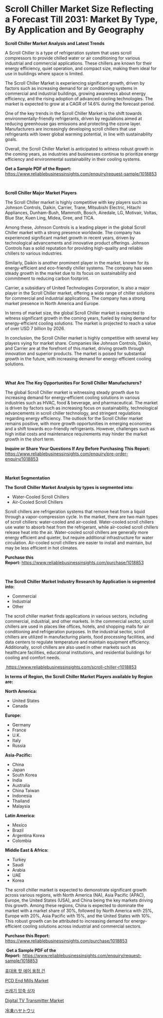 <p><h1>Scroll Chiller Market Size Reflecting a Forecast Till 2031: Market By Type, By Application and By Geography</h1></p><p><strong>Scroll Chiller Market Analysis and Latest Trends</strong></p>
<p><p>A Scroll Chiller is a type of refrigeration system that uses scroll compressors to provide chilled water or air conditioning for various industrial and commercial applications. These chillers are known for their energy efficiency, quiet operation, and compact size, making them ideal for use in buildings where space is limited.</p><p>The Scroll Chiller Market is experiencing significant growth, driven by factors such as increasing demand for air conditioning systems in commercial and industrial buildings, growing awareness about energy efficiency, and the rising adoption of advanced cooling technologies. The market is expected to grow at a CAGR of 14.6% during the forecast period.</p><p>One of the key trends in the Scroll Chiller Market is the shift towards environmentally-friendly refrigerants, driven by regulations aimed at reducing greenhouse gas emissions and protecting the ozone layer. Manufacturers are increasingly developing scroll chillers that use refrigerants with lower global warming potential, in line with sustainability goals.</p><p>Overall, the Scroll Chiller Market is anticipated to witness robust growth in the coming years, as industries and businesses continue to prioritize energy efficiency and environmental sustainability in their cooling systems.</p></p>
<p><strong>Get a Sample PDF of the Report:&nbsp;</strong> <a href="https://www.reliablebusinessinsights.com/enquiry/request-sample/1018853">https://www.reliablebusinessinsights.com/enquiry/request-sample/1018853</a></p>
<p>&nbsp;</p>
<p><strong>Scroll Chiller Major Market Players</strong></p>
<p><p>The Scroll Chiller market is highly competitive with key players such as Johnson Controls, Daikin, Carrier, Trane, Mitsubishi Electric, Hitachi Appliances, Dunham-Bush, Mammoth, Bosch, Airedale, LG, Motivair, Voltas, Blue Star, Kuen Ling, Midea, Gree, and TICA. </p><p>Among these, Johnson Controls is a leading player in the global Scroll Chiller market with a strong presence worldwide. The company has experienced significant market growth in recent years, driven by technological advancements and innovative product offerings. Johnson Controls has a solid reputation for providing high-quality and reliable chillers to various industries.</p><p>Similarly, Daikin is another prominent player in the market, known for its energy-efficient and eco-friendly chiller systems. The company has seen steady growth in the market due to its focus on sustainability and commitment to reducing carbon footprint.</p><p>Carrier, a subsidiary of United Technologies Corporation, is also a major player in the Scroll Chiller market, offering a wide range of chiller solutions for commercial and industrial applications. The company has a strong market presence in North America and Europe.</p><p>In terms of market size, the global Scroll Chiller market is expected to witness significant growth in the coming years, fueled by rising demand for energy-efficient cooling solutions. The market is projected to reach a value of over USD 7 billion by 2026.</p><p>In conclusion, the Scroll Chiller market is highly competitive with several key players vying for market share. Companies like Johnson Controls, Daikin, and Carrier are at the forefront of this market, driving growth through innovation and superior products. The market is poised for substantial growth in the future, with increasing demand for energy-efficient cooling solutions.</p></p>
<p>&nbsp;</p>
<p><strong>What Are The Key Opportunities For Scroll Chiller Manufacturers?</strong></p>
<p><p>The global Scroll Chiller market is witnessing steady growth due to increasing demand for energy-efficient cooling solutions in various industries such as HVAC, food & beverage, and pharmaceutical. The market is driven by factors such as increasing focus on sustainability, technological advancements in scroll chiller technology, and stringent regulations regarding energy efficiency. The outlook for the Scroll Chiller market remains positive, with more growth opportunities in emerging economies and a shift towards eco-friendly refrigerants. However, challenges such as high initial costs and maintenance requirements may hinder the market growth in the short term.</p></p>
<p><strong>Inquire or Share Your Questions If Any Before Purchasing This Report:</strong> <a href="https://www.reliablebusinessinsights.com/enquiry/pre-order-enquiry/1018853">https://www.reliablebusinessinsights.com/enquiry/pre-order-enquiry/1018853</a></p>
<p>&nbsp;</p>
<p><strong>Market Segmentation</strong></p>
<p><strong>The Scroll Chiller Market Analysis by types is segmented into:</strong></p>
<p><ul><li>Water-Cooled Scroll Chillers</li><li>Air-Cooled Scroll Chillers</li></ul></p>
<p><p>Scroll chillers are refrigeration systems that remove heat from a liquid through a vapor-compression cycle. In the market, there are two main types of scroll chillers: water-cooled and air-cooled. Water-cooled scroll chillers use water to absorb heat from the refrigerant, while air-cooled scroll chillers release heat into the air. Water-cooled scroll chillers are generally more energy efficient and quieter, but require additional infrastructure for water circulation. Air-cooled scroll chillers are easier to install and maintain, but may be less efficient in hot climates.</p></p>
<p><strong>Purchase this Report:&nbsp;</strong><a href="https://www.reliablebusinessinsights.com/purchase/1018853">https://www.reliablebusinessinsights.com/purchase/1018853</a></p>
<p>&nbsp;</p>
<p><strong>The Scroll Chiller Market Industry Research by Application is segmented into:</strong></p>
<p><ul><li>Commercial</li><li>Industrial</li><li>Other</li></ul></p>
<p><p>The scroll chiller market finds applications in various sectors, including commercial, industrial, and other markets. In the commercial sector, scroll chillers are used in places like offices, hotels, and shopping malls for air conditioning and refrigeration purposes. In the industrial sector, scroll chillers are utilized in manufacturing plants, food processing facilities, and data centers to regulate temperature and maintain equipment efficiency. Additionally, scroll chillers are also used in other markets such as healthcare facilities, educational institutions, and residential buildings for cooling and comfort needs.</p></p>
<p><a href="https://www.reliablebusinessinsights.com/scroll-chiller-r1018853">&nbsp;https://www.reliablebusinessinsights.com/scroll-chiller-r1018853</a></p>
<p><strong>In terms of Region, the Scroll Chiller Market Players available by Region are:</strong></p>
<p>
    <p> <strong> North America: </strong>
        <ul>
            <li>United States</li>
            <li>Canada</li>
        </ul>
        </p> 
    <p> <strong> Europe: </strong>
        <ul>
            <li>Germany</li>
            <li>France</li>
            <li>U.K.</li>
            <li>Italy</li>
            <li>Russia</li>
        </ul>
        </p> 
    <p> <strong> Asia-Pacific: </strong>
        <ul>
            <li>China</li>
            <li>Japan</li>
            <li>South Korea</li>
            <li>India</li>
            <li>Australia</li>
            <li>China Taiwan</li>
            <li>Indonesia</li>
            <li>Thailand</li>
            <li>Malaysia</li>
        </ul>
        </p> 
    <p> <strong> Latin America: </strong>
        <ul>
            <li>Mexico</li>
            <li>Brazil</li>
            <li>Argentina Korea</li>
            <li>Colombia</li>
        </ul>
        </p> 
    <p> <strong> Middle East & Africa: </strong>
        <ul>
            <li>Turkey</li>
            <li>Saudi</li>
            <li>Arabia</li>
            <li>UAE</li>
            <li>Korea</li>
        </ul>
    </p>
    </p>
<p><p>The scroll chiller market is expected to demonstrate significant growth across various regions, with North America (NA), Asia Pacific (APAC), Europe, the United States (USA), and China being the key markets driving this growth. Among these regions, China is expected to dominate the market with a market share of 30%, followed by North America with 25%, Europe with 20%, Asia Pacific with 15%, and the United States with 10%. This robust growth can be attributed to increasing demand for energy-efficient cooling solutions across industrial and commercial sectors.</p></p>
<p><strong>Purchase this Report: </strong><a href="https://www.reliablebusinessinsights.com/purchase/1018853">https://www.reliablebusinessinsights.com/purchase/1018853</a></p>
<p>&nbsp;<strong>Get a Sample PDF of the Report:&nbsp;&nbsp;</strong><a href="https://www.reliablebusinessinsights.com/enquiry/request-sample/1018853">https://www.reliablebusinessinsights.com/enquiry/request-sample/1018853</a></p>
<p><strong></strong></p>
<p><p><a href="https://github.com/JosefaRice/Market-Research-Report-List-1/blob/main/9521870170895.md">휴대용 핫 에어 용접 건</a></p><p><a href="https://github.com/kulaberyasin52/Market-Research-Report-List-1/blob/main/pcd-end-mills-market.md">PCD End Mills Market</a></p><p><a href="https://github.com/xvz497517413/Market-Research-Report-List-2/blob/main/3466520170896.md">쓰레기 압축 상자</a></p><p><a href="https://github.com/nafiafirdania/Market-Research-Report-List-1/blob/main/digital-tv-transmitter-market.md">Digital TV Transmitter Market</a></p><p><a href="https://github.com/xtkhtofdt934839/Market-Research-Report-List-2/blob/main/7848513159364.md">冷凍ハヤトウリ</a></p></p>